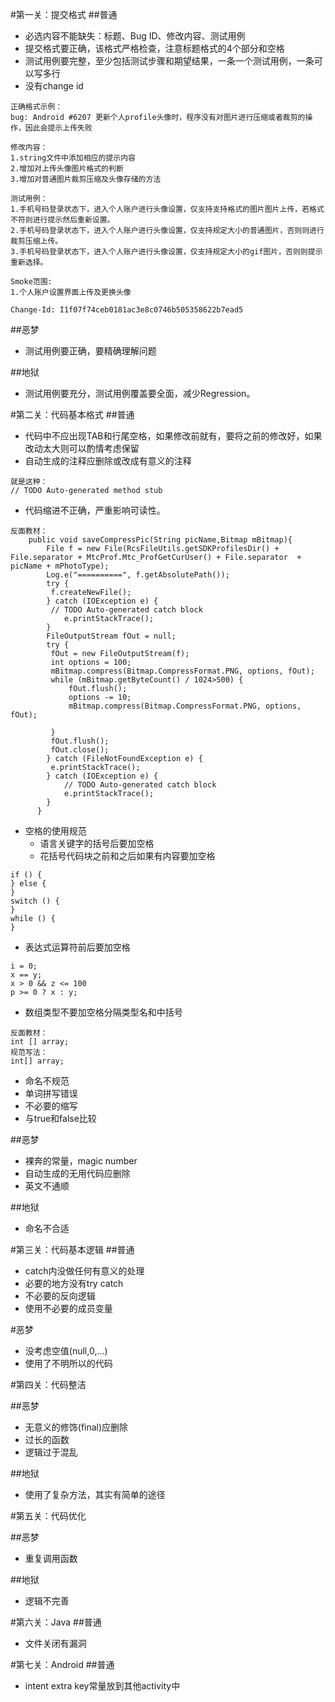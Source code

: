 #第一关：提交格式
##普通
* 必选内容不能缺失：标题、Bug ID、修改内容、测试用例
* 提交格式要正确，该格式严格检查，注意标题格式的4个部分和空格
* 测试用例要完整，至少包括测试步骤和期望结果，一条一个测试用例，一条可以写多行
* 没有change id	

```
正确格式示例：
bug: Android #6207 更新个人profile头像时，程序没有对图片进行压缩或者裁剪的操作，因此会提示上传失败

修改内容：
1.string文件中添加相应的提示内容
2.增加对上传头像图片格式的判断
3.增加对普通图片裁剪压缩及头像存储的方法

测试用例：
1.手机号码登录状态下，进入个人账户进行头像设置，仅支持支持格式的图片图片上传，若格式不符则进行提示然后重新设置。
2.手机号码登录状态下，进入个人账户进行头像设置，仅支持规定大小的普通图片，否则则进行裁剪压缩上传。
3.手机号码登录状态下，进入个人账户进行头像设置，仅支持规定大小的gif图片，否则则提示重新选择。

Smoke范围:
1.个人账户设置界面上传及更换头像

Change-Id: I1f07f74ceb0181ac3e8c0746b505358622b7ead5
```

##恶梦
* 测试用例要正确，要精确理解问题

##地狱
* 测试用例要充分，测试用例覆盖要全面，减少Regression。

#第二关：代码基本格式
##普通
* 代码中不应出现TAB和行尾空格，如果修改前就有，要将之前的修改好，如果改动太大则可以酌情考虑保留
* 自动生成的注释应删除或改成有意义的注释
```
就是这种：
// TODO Auto-generated method stub
```
* 代码缩进不正确，严重影响可读性。
```
反面教材：
    public void saveCompressPic(String picName,Bitmap mBitmap){
        File f = new File(RcsFileUtils.getSDKProfilesDir() + File.separator + MtcProf.Mtc_ProfGetCurUser() + File.separator  + picName + mPhotoType);
        Log.e("==========", f.getAbsolutePath());
        try {
         f.createNewFile();
        } catch (IOException e) {
         // TODO Auto-generated catch block
            e.printStackTrace();
        }
        FileOutputStream fOut = null;
        try {
         fOut = new FileOutputStream(f);
         int options = 100;
         mBitmap.compress(Bitmap.CompressFormat.PNG, options, fOut);
         while (mBitmap.getByteCount() / 1024>500) {
             fOut.flush();
             options -= 10;
             mBitmap.compress(Bitmap.CompressFormat.PNG, options, fOut);

         }
         fOut.flush();
         fOut.close();
        } catch (FileNotFoundException e) {
         e.printStackTrace();
        } catch (IOException e) {
            // TODO Auto-generated catch block
            e.printStackTrace();
        }
      }
```
* 空格的使用规范
   * 语言关键字的括号后要加空格
   * 花括号代码块之前和之后如果有内容要加空格
```
if () {
} else {
}
switch () {
}
while () {
}
```
   * 表达式运算符前后要加空格
```
i = 0;
x == y;
x > 0 && z <= 100
p >= 0 ? x : y;
```
   * 数组类型不要加空格分隔类型名和中括号
```
反面教材：
int [] array;
规范写法：
int[] array;
```
* 命名不规范
* 单词拼写错误
* 不必要的缩写
* 与true和false比较

##恶梦
* 裸奔的常量，magic number
* 自动生成的无用代码应删除
* 英文不通顺

##地狱
* 命名不合适

#第三关：代码基本逻辑
##普通
* catch内没做任何有意义的处理
* 必要的地方没有try catch
* 不必要的反向逻辑
* 使用不必要的成员变量

#恶梦
* 没考虑空值(null,0,...)
* 使用了不明所以的代码

#第四关：代码整洁

##恶梦
* 无意义的修饰(final)应删除
* 过长的函数
* 逻辑过于混乱

##地狱
* 使用了复杂方法，其实有简单的途径

#第五关：代码优化

##恶梦
* 重复调用函数

##地狱
* 逻辑不完善

#第六关：Java
##普通
* 文件关闭有漏洞

#第七关：Android
##普通
* intent extra key常量放到其他activity中
